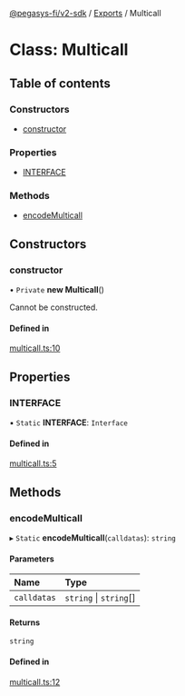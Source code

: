 [@pegasys-fi/v2-sdk](../README.md) / [Exports](../modules.md) / Multicall

# Class: Multicall

## Table of contents

### Constructors

- [constructor](Multicall.md#constructor)

### Properties

- [INTERFACE](Multicall.md#interface)

### Methods

- [encodeMulticall](Multicall.md#encodemulticall)

## Constructors

### constructor

• `Private` **new Multicall**()

Cannot be constructed.

#### Defined in

[multicall.ts:10](https://github.com/Pegasys-fi/v2-sdk/blob/08a7c05/src/multicall.ts#L10)

## Properties

### INTERFACE

▪ `Static` **INTERFACE**: `Interface`

#### Defined in

[multicall.ts:5](https://github.com/Pegasys-fi/v2-sdk/blob/08a7c05/src/multicall.ts#L5)

## Methods

### encodeMulticall

▸ `Static` **encodeMulticall**(`calldatas`): `string`

#### Parameters

| Name | Type |
| :------ | :------ |
| `calldatas` | `string` \| `string`[] |

#### Returns

`string`

#### Defined in

[multicall.ts:12](https://github.com/Pegasys-fi/v2-sdk/blob/08a7c05/src/multicall.ts#L12)
